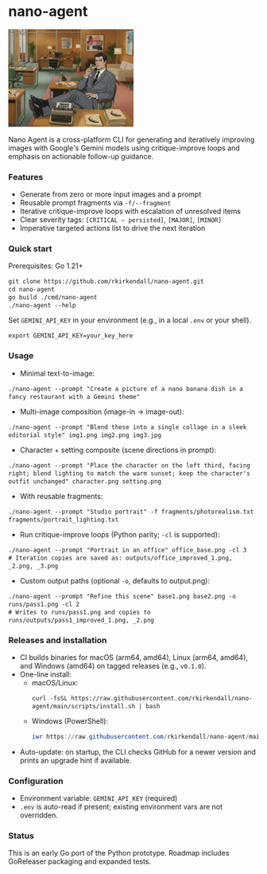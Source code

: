# nano-agent
<img src="header.png" alt="nano-agent header" width="50%">


Nano Agent is a cross-platform CLI for generating and iteratively improving images with Google's Gemini models using critique-improve loops and emphasis on actionable follow-up guidance.

### Features
- Generate from zero or more input images and a prompt
- Reusable prompt fragments via `-f/--fragment`
- Iterative critique-improve loops with escalation of unresolved items
- Clear severity tags: `[CRITICAL — persisted]`, `[MAJOR]`, `[MINOR]`
- Imperative targeted actions list to drive the next iteration

### Quick start
Prerequisites: Go 1.21+

```
git clone https://github.com/rkirkendall/nano-agent.git
cd nano-agent
go build ./cmd/nano-agent
./nano-agent --help
```

Set `GEMINI_API_KEY` in your environment (e.g., in a local `.env` or your shell).

```
export GEMINI_API_KEY=your_key_here
```

### Usage

- Minimal text-to-image:
```
./nano-agent --prompt "Create a picture of a nano banana dish in a fancy restaurant with a Gemini theme"
```

- Multi-image composition (image-in → image-out):
```
./nano-agent --prompt "Blend these into a single collage in a sleek editorial style" img1.png img2.png img3.jpg
```

- Character + setting composite (scene directions in prompt):
```
./nano-agent --prompt "Place the character on the left third, facing right; blend lighting to match the warm sunset; keep the character's outfit unchanged" character.png setting.png
```

- With reusable fragments:
```
./nano-agent --prompt "Studio portrait" -f fragments/photorealism.txt fragments/portrait_lighting.txt
```

- Run critique-improve loops (Python parity; `-cl` is supported):
```
./nano-agent --prompt "Portrait in an office" office_base.png -cl 3
# Iteration copies are saved as: outputs/office_improved_1.png, _2.png, _3.png
```

- Custom output paths (optional `-o`, defaults to output.png):
```
./nano-agent --prompt "Refine this scene" base1.png base2.png -o runs/pass1.png -cl 2
# Writes to runs/pass1.png and copies to runs/outputs/pass1_improved_1.png, _2.png
```

### Releases and installation
- CI builds binaries for macOS (arm64, amd64), Linux (arm64, amd64), and Windows (amd64) on tagged releases (e.g., `v0.1.0`).
- One-line install:
  - macOS/Linux:
    ```
    curl -fsSL https://raw.githubusercontent.com/rkirkendall/nano-agent/main/scripts/install.sh | bash
    ```
  - Windows (PowerShell):
    ```powershell
    iwr https://raw.githubusercontent.com/rkirkendall/nano-agent/main/scripts/install.ps1 -UseB | iex
    ```
- Auto-update: on startup, the CLI checks GitHub for a newer version and prints an upgrade hint if available.

### Configuration
- Environment variable: `GEMINI_API_KEY` (required)
- `.env` is auto-read if present; existing environment vars are not overridden.

### Status
This is an early Go port of the Python prototype. Roadmap includes GoReleaser packaging and expanded tests.


